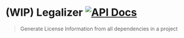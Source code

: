 # (WIP) Legalizer  [![API Docs](https://img.shields.io/badge/API%20Docs-blue.svg)](https://paka.dev/npm/legalizer)

> Generate License Information from all dependencies in a project
